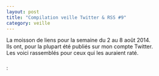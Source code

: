 ```yaml
---
layout: post
title: "Compilation veille Twitter & RSS #9"
category: veille
---
```


La moisson de liens pour la semaine du 2 au 8 août 2014.  
Ils ont, pour la plupart été publiés sur mon compte Twitter.  
Les voici rassemblés pour ceux qui les auraient raté.

###

[]()
:  
